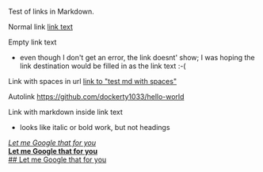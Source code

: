 Test of links in Markdown.

Normal link [link text](test.md)

Empty link text [](<https://www.lmgtfy.com/>)
- even though I don't get an error, the link doesnt' show; I was hoping the link destination would be filled in as the link text :-(

Link with spaces in url [link to "test md with spaces"](<test md with spaces.md>)

Autolink <https://github.com/dockerty1033/hello-world>

Link with markdown inside link text
- looks like italic or bold work, but not headings

[_Let me Google that for you_](lmgtfy.com)  
[__Let me Google that for you__](lmgtfy.com)  
[## Let me Google that for you](lmgtfy.com)  
